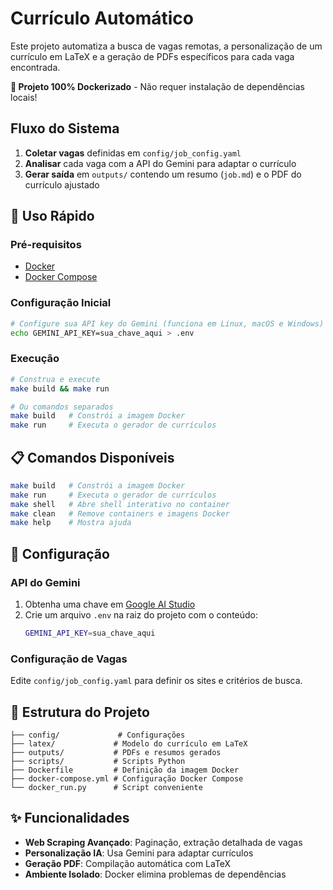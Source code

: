 # Currículo Automático

Este projeto automatiza a busca de vagas remotas, a personalização de um currículo em LaTeX e a geração de PDFs específicos para cada vaga encontrada. 

**🐳 Projeto 100% Dockerizado** - Não requer instalação de dependências locais!

## Fluxo do Sistema

1. **Coletar vagas** definidas em `config/job_config.yaml`
2. **Analisar** cada vaga com a API do Gemini para adaptar o currículo
3. **Gerar saída** em `outputs/` contendo um resumo (`job.md`) e o PDF do currículo ajustado

## 🚀 Uso Rápido

### Pré-requisitos
- [Docker](https://docs.docker.com/get-docker/)
- [Docker Compose](https://docs.docker.com/compose/install/)

### Configuração Inicial
```bash
# Configure sua API key do Gemini (funciona em Linux, macOS e Windows)
echo GEMINI_API_KEY=sua_chave_aqui > .env
```

### Execução
```bash
# Construa e execute
make build && make run

# Ou comandos separados
make build   # Constrói a imagem Docker
make run     # Executa o gerador de currículos
```

## 📋 Comandos Disponíveis

```bash
make build   # Constrói a imagem Docker
make run     # Executa o gerador de currículos
make shell   # Abre shell interativo no container
make clean   # Remove containers e imagens Docker
make help    # Mostra ajuda
```

## 🎯 Configuração

### API do Gemini
1. Obtenha uma chave em [Google AI Studio](https://makersuite.google.com/app/apikey)
2. Crie um arquivo `.env` na raiz do projeto com o conteúdo:
   ```bash
   GEMINI_API_KEY=sua_chave_aqui
   ```

### Configuração de Vagas
Edite `config/job_config.yaml` para definir os sites e critérios de busca.

## 📁 Estrutura do Projeto

```
├── config/             # Configurações
├── latex/             # Modelo do currículo em LaTeX
├── outputs/           # PDFs e resumos gerados
├── scripts/           # Scripts Python
├── Dockerfile         # Definição da imagem Docker
├── docker-compose.yml # Configuração Docker Compose
└── docker_run.py      # Script conveniente
```

## ✨ Funcionalidades

- **Web Scraping Avançado**: Paginação, extração detalhada de vagas
- **Personalização IA**: Usa Gemini para adaptar currículos
- **Geração PDF**: Compilação automática com LaTeX
- **Ambiente Isolado**: Docker elimina problemas de dependências
